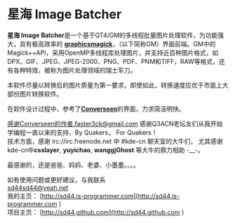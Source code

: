 星海 Image Batcher
==========
**星海 Image Batcher**是一个基于QT4/GM的多线程批量图片处理软件，为功能强大，具有极高效率的 [**graphicsmagick**](http://www.graphicsmagick.org/)，（以下简称GM）界面前端。GM中的Magick++API，采用OpenMP多线程库处理图片，并支持近百种图片格式，如DPX、GIF、JPEG、JPEG-2000、PNG、PDF、PNM和TIFF，RAW等格式，还有各种特效，被称为图片处理领域的瑞士军刀。   

本软件尽量以转换后的图片质量为第一要求，即使如此，转换速度应优于市面上大部份图片转换软件。


在软件设计过程中，参考了[**Converseen**](http://converseen.sf.net)的界面，力求简洁明快。

感谢Converseen的作者.faster3ck@gmail.com
感谢Q3ACN老坛友们从我开始学编程一直以来的支持，By Quakers， For Quakers！  
技术方面，感谢 irc://irc.freenode.net 中 #kde-cn 聊天室的大牛们， 
尤其感谢kde-cn中**csslayer**, **yuyichao**, **wanggjGhost** 等大牛的鼎力相助 -__-。

最感谢的，还是爸爸、妈妈、老婆、小墨墨。。。。

如有使用问题或更好建议，与我联系    
<sd44sd44@yeah.net>    
我的主页：  [http://sd44.is-programmer.com](http://sd44.is-programmer.com )    
项目主页：  [http://sd44.github.com](http://sd44.github.com )    

